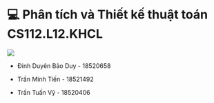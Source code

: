 # 💻 Phân tích và Thiết kế thuật toán CS112.L12.KHCL

![](https://portal.uit.edu.vn/Styles/profi/images/logo186x150.png)


+ Đinh Duyên Bảo Duy - 18520658

+ Trần Minh Tiến - 18521492

+ Trần Tuấn Vỹ - 18520406
